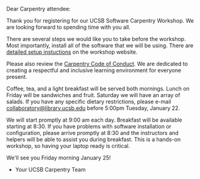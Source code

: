 Dear Carpentry attendee:

Thank you for registering for our UCSB Software Carpentry Workshop.  We are 
looking forward to spending time with you all.

There are several steps we would like you to take before the workshop.  
Most importantly, install all of the software that we will be using.  There are
[detailed setup instuctions](https://ucsbcarpentry.github.io/2019-01-25-UCSBLibrary/index.html#setup) 
on the workshop website.

Please also review the [Carpentry Code of Conduct](https://docs.carpentries.org/topic_folders/policies/code-of-conduct.html).  We are dedicated to creating a respectful and inclusive learning environment for everyone present.  
  
Coffee, tea, and a light breakfast will be served both mornings.  Lunch on 
Friday will be sandwiches and fruit.  Saturday we will have an array 
of salads.  If you have any specific dietary restrictions, please e-mail 
[collaboratory@library.ucsb.edu](mailto:collaboratory@library.ucsb.edu) before 5:00pm Tuesday, January 22.

We will start promptly at 9:00 am each day.  Breakfast will be available starting at 8:30.
If you have problems with software installation or configuration, please arrive promptly at
8:30 and the instructors and helpers will be able to assist you during breakfast.  This is
a hands-on workshop, so having your laptop ready is critical.

We'll see you Friday morning January 25!

- Your UCSB Carpentry Team
